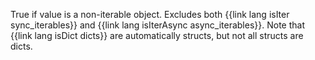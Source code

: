 True if value is a non-iterable object. Excludes both {{link lang isIter sync_iterables}} and {{link lang isIterAsync async_iterables}}. Note that {{link lang isDict dicts}} are automatically structs, but not all structs are dicts.

